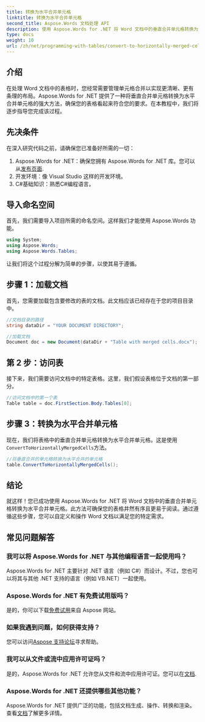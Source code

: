 ```yaml
---
title: 转换为水平合并单元格
linktitle: 转换为水平合并单元格
second_title: Aspose.Words 文档处理 API
description: 使用 Aspose.Words for .NET 将 Word 文档中的垂直合并单元格转换为水平合并单元格。无缝表格布局的分步指南。
type: docs
weight: 10
url: /zh/net/programming-with-tables/convert-to-horizontally-merged-cells/
---
```

## 介绍

在处理 Word 文档中的表格时，您经常需要管理单元格合并以实现更清晰、更有条理的布局。Aspose.Words for .NET 提供了一种将垂直合并单元格转换为水平合并单元格的强大方法，确保您的表格看起来符合您的要求。在本教程中，我们将逐步指导您完成该过程。

## 先决条件

在深入研究代码之前，请确保您已准备好所需的一切：

1.  Aspose.Words for .NET：确保您拥有 Aspose.Words for .NET 库。您可以从[发布页面](https://releases.aspose.com/words/net/).
2. 开发环境：像 Visual Studio 这样的开发环境。
3. C#基础知识：熟悉C#编程语言。

## 导入命名空间

首先，我们需要导入项目所需的命名空间。这样我们才能使用 Aspose.Words 功能。

```csharp
using System;
using Aspose.Words;
using Aspose.Words.Tables;
```

让我们将这个过程分解为简单的步骤，以使其易于遵循。

## 步骤 1：加载文档

首先，您需要加载包含要修改的表的文档。此文档应该已经存在于您的项目目录中。

```csharp
//文档目录的路径
string dataDir = "YOUR DOCUMENT DIRECTORY";

//加载文档
Document doc = new Document(dataDir + "Table with merged cells.docx");
```

## 第 2 步：访问表

接下来，我们需要访问文档中的特定表格。这里，我们假设表格位于文档的第一部分。

```csharp
//访问文档中的第一个表
Table table = doc.FirstSection.Body.Tables[0];
```

## 步骤 3：转换为水平合并单元格

现在，我们将表格中的垂直合并单元格转换为水平合并单元格。这是使用`ConvertToHorizontallyMergedCells`方法。

```csharp
//将垂直合并的单元格转换为水平合并的单元格
table.ConvertToHorizontallyMergedCells();
```

## 结论

就这样！您已成功使用 Aspose.Words for .NET 将 Word 文档中的垂直合并单元格转换为水平合并单元格。此方法可确保您的表格井然有序且更易于阅读。通过遵循这些步骤，您可以自定义和操作 Word 文档以满足您的特定需求。

## 常见问题解答

### 我可以将 Aspose.Words for .NET 与其他编程语言一起使用吗？  
Aspose.Words for .NET 主要针对 .NET 语言（例如 C#）而设计。不过，您也可以将其与其他 .NET 支持的语言（例如 VB.NET）一起使用。

### Aspose.Words for .NET 有免费试用版吗？  
是的，你可以下载[免费试用](https://releases.aspose.com/)来自 Aspose 网站。

### 如果我遇到问题，如何获得支持？  
您可以访问[Aspose 支持论坛](https://forum.aspose.com/c/words/8)寻求帮助。

### 我可以从文件或流中应用许可证吗？  
是的，Aspose.Words for .NET 允许您从文件和流中应用许可证。您可以在[文档](https://reference.aspose.com/words/net/).

### Aspose.Words for .NET 还提供哪些其他功能？  
Aspose.Words for .NET 提供广泛的功能，包括文档生成、操作、转换和渲染。查看[文档](https://reference.aspose.com/words/net/)了解更多详情。